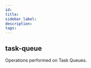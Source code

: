 ```yaml
---
id:
title:
sidebar_label:
description:
tags:
---
```



## task-queue

Operations performed on Task Queues.

